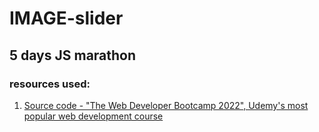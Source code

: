 # IMAGE-slider

## 5 days JS marathon

### resources used:
1. [Source code - "The Web Developer Bootcamp 2022", Udemy's most popular web development course](https://www.udemy.com/)
<!-- 2. [Link to the project I created](https://verson-tech.) -->